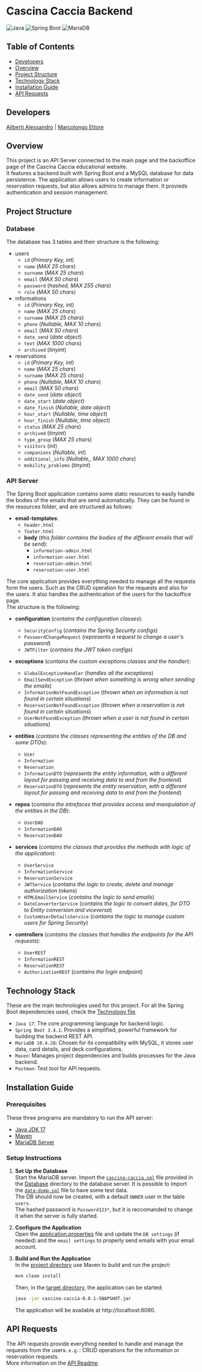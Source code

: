 # Cascina Caccia Backend

![Java](https://img.shields.io/badge/Java-17-blue)
![Spring Boot](https://img.shields.io/badge/Spring%20Boot-3.4.1-green)
![MariaDB](https://img.shields.io/badge/MariaDB-10.4.28-orange)

## Table of Contents

- [Developers](#developers)
- [Overview](#overview)
- [Project Structure](#project-structure)
- [Technology Stack](#technology-stack)
- [Installation Guide](#installation-guide)
- [API Requests](#API-Requests)

## Developers

[Aliberti Alessandro](https://github.com/alealiberti) | [Marcolongo Ettore](https://github.com/MrLetss)

## Overview

This project is an API Server connected to the main page and the backoffice page of the Cascina Caccia educational website.  
It features a backend built with Spring Boot and a MySQL database for data persistence.
The application allows users to create information or reservation requests, but also allows admins to manage them.
It provieds authentication and session management.

## Project Structure

### Database

The database has 3 tables and their structure is the following:

- users
  - `id` (_Primary Key, int_)
  - `name` (_MAX 25 chars_)
  - `surname` (_MAX 25 chars_)
  - `email` (_MAX 50 chars_)
  - `password` (_hashed, MAX 255 chars_)
  - `role` (_MAX 50 chars_)
- informations
  - `id` (_Primary Key, int_)
  - `name` (_MAX 25 chars_)
  - `surname` (_MAX 25 chars_)
  - `phone` (_Nullable, MAX 10 chars_)
  - `email` (_MAX 50 chars_)
  - `date_send` (_date object_)
  - `text` (_MAX 1000 chars_)
  - `archived` (_tinyint_)
- reservations
  - `id` (_Primary Key, int_)
  - `name` (_MAX 25 chars_)
  - `surname` (_MAX 25 chars_)
  - `phone` (_Nullable, MAX 10 chars_)
  - `email` (_MAX 50 chars_)
  - `date_send` (_date object_)
  - `date_start` (_date object_)
  - `date_finish` (_Nullable, date object_)
  - `hour_start` (_Nullable, time object_)
  - `hour_finish` (_Nullable, time object_)
  - `status` (_MAX 25 chars_)
  - `archived` (_tinyint_)
  - `type_group` (_MAX 25 chars_)
  - `visitors` (_int_)
  - `companions` (_Nullable, int_)
  - `additional_info` (_Nullable,, MAX 1000 chars_)
  - `mobility_problems` (_tinyint_)

### API Server

The Spring Boot application contains some static resources to easily handle the bodies of the emails that are send automatically.
They can be found in the resources folder, and are structured as follows:

- **email-templates**:
  - `header.html`
  - `footer.html`
  - **body** (_this folder contains the bodies of the different emails that will be send_):
    - `information-admin.html`
    - `information-user.html`
    - `reservation-admin.html`
    - `reservation-user.html`

The core application provides everything needed to manage all the requests form the users.
Such as the CRUD operation for the requests and also for the users.
It also handles the authentication of the users for the backoffice page.  
The structure is the following:

- **configuration** (_contains the configuration classes_):
  - `SecurityConfig` (_contains the Spring Security configs_)
  - `PasswordChangeRequest` (_represents a request to change a user's password_)
  - `JWTFilter` (_contains the JWT token configs_)
- **exceptions** (_contains the custom exceptions classes and the handler_):

  - `GlobalExceptionHandler` (_handles all the exceptions_)
  - `EmailSendException` (_thrown when something is wrong when sending the emails_)
  - `InformationNotFoundException` (_thrown when an information is not found in certain situations_)
  - `ReservationNotFoundException` (_thrown when a reservation is not found in certain situations_)
  - `UserNotFoundException` (_thrown when a user is not found in certain situations_)

- **entities** (_contains the classes representing the entities of the DB and some DTOs_):
  - `User`
  - `Information`
  - `Reservation`
  - `InformationDTO` (_represents the entity information, with a different layout for passing and receiving data to and from the frontend_)
  - `ReservationDTO` (_represents the entity reservation, with a different layout for passing and receiving data to and from the frontend_)
- **repos** (_contains the intrefaces that provides access and manipulation of the entities in the DB_):
  - `UserDAO`
  - `InformationDAO`
  - `ReservationDAO`
- **services** (_contains the classes that provides the methods with logic of the application_):
  - `UserService`
  - `InformationService`
  - `ReservationService`
  - `JWTService` (_contains the logic to create, delete and manage authorization tokens_)
  - `HTMLEmailService` (_contains the logic to send emails_)
  - `DateConverterService` (_contains the logic to convert dates, for DTO to Entity conversion and viceversa_)
  - `CustomUserDetailsService` (_contains the logic to manage custom users for Spring Security_)
- **controllers** (_contains the classes that handles the endpoints for the API requests_):
  - `UserREST`
  - `InformationREST`
  - `ReservationREST`
  - `AuthorizationREST` (_contains the login endpoint_)

## Technology Stack

These are the main technologies used for this project. For all the Spring Boot dependencies used, check the [Technology file](../technologies/software-developer/README.md).

- `Java 17`: The core programming language for backend logic.
- `Spring Boot 3.4.1`: Provides a simplified, powerful framework for building the backend REST API.
- `MariaDB 10.4.28`: Chosen for its compatibility with MySQL, it stores user data, card details, and deck configurations.
- `Maven`: Manages project dependencies and builds processes for the Java backend.
- `Postman`: Test tool for API requests.

## Installation Guide

### Prerequisites

These three programs are mandatory to run the API server:

- [Java JDK 17](https://www.oracle.com/java/technologies/javase-jdk17-downloads.html)
- [Maven](https://maven.apache.org/install.html)
- [MariaDB Server](https://mariadb.org/download/)

### Setup Instructions

1. **Set Up the Database**  
   Start the MariaDB server.
   Import the [`cascina-caccia.sql`](../../Database/cascina_caccia.sql) file provided in the [Database](../../Database/) directory to the database server.
   It is possible to import the [`data-dump.sql`](../../Database/data-dump.sql) file to have some test data.  
   The DB should now be created, with a default `OWNER` user in the table `users`.  
   The hashed password is `Password123*`, but it is reccomanded to change it when the server is fully started.

2. **Configure the Application**  
   Open the [application.properties](../../backend/cascina-caccia/src/main/resources/application.properties) file
   and update the `DB settings` (if needed) and the `email settings` to properly send emails with your email account.

3. **Build and Run the Application**  
   In the [project directory](../../backend/cascina-caccia/) use Maven to build and run the project:

   ```bash
   mvn clean install
   ```

   Then, in the [target directory](../../backend/cascina-caccia/target/), the application can be started:

   ```bash
   java -jar cascina-caccia-0.0.1-SNAPSHOT.jar
   ```

   The application will be available at http://localhost:8080.

## API Requests

The API requests provide everything needed to handle and manage the requests from the users. `e.g.`: CRUD operations for the information or reservation requests.  
More information on the [API Readme](./API/README.md).
